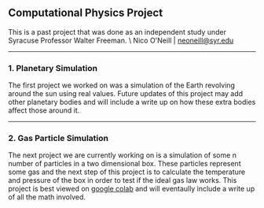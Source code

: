 ## Computational Physics Project
This is a past project that was done as an independent study under Syracuse Professor Walter Freeman. \\
Nico O'Neill | [neoneill@syr.edu](mailto:neoneill@syr.edu)

---
### 1. Planetary Simulation

The first project we worked on was a simulation of the Earth revolving around the sun using real values. Future updates of this project may add other planetary bodies and will include a write up on how these extra bodies affect those around it.

---
### 2. Gas Particle Simulation

The next project we are currently working on is a simulation of some n number of particles in a two dimensional box. These particles represent some gas and the next step of this project is to calculate the temperature and pressure of the box in order to test if the ideal gas law works. This project is best viewed on [google colab](https://colab.research.google.com/drive/1m4nR2Jk39BLbNR0E4Hq62_mHSja6oeOr#scrollTo=XM_pJ9Izu9Te&uniqifier=1) and will eventaully include a write up of all the math involved. 
